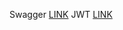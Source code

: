 Swagger [LINK](https://mvnrepository.com/artifact/org.springdoc/springdoc-openapi-starter-webmvc-ui)
JWT [LINK](https://github.com/auth0/java-jwt)
